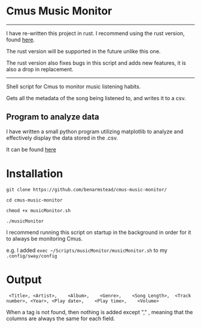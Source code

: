 # Cmus Music Monitor

---

I have re-written this project in rust. I recommend using the rust version, found [here](https://github.com/benarmstead/cmus-music-monitor-rs/).

The rust version will be supported in the future unlike this one.

The rust version also fixes bugs in this script and adds new features, it is also a drop in replacement.

---

Shell script for Cmus to monitor music listening habits.

Gets all the metadata of the song being listened to, and writes it to a csv.

## Program to analyze data

I have written a small python program utilizing matplotlib to analyze and effectively display the data stored in the .csv.

It can be found [here](https://github.com/benarmstead/music-grapher)

# Installation

`git clone https://github.com/benarmstead/cmus-music-monitor/`

`cd cmus-music-monitor`

`chmod +x musicMonitor.sh`

`./musicMonitor`

I recommend running this script on startup in the background in order for it to always be monitoring Cmus.

e.g. I added `exec ~/Scripts/musicMonitor/musicMonitor.sh` to my `.config/sway/config`

# Output
` <Title>, <Artist>,	<Album>,	<Genre>,	<Song Length>,	<Track number>,	<Year>,	<Play date>,	<Play time>,	<Volume>`

When a tag is not found, then nothing is added except "," , meaning that the columns are always the same for each field.
